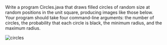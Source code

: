 Write a program Circles.java that draws filled circles of random size at random positions in the unit square, producing images like those below. Your program should take four command-line arguments: the number of circles, the probability that each circle is black, the minimum radius, and the maximum radius.

![circles](https://introcs.cs.princeton.edu/java/15inout/images/circles.png)
